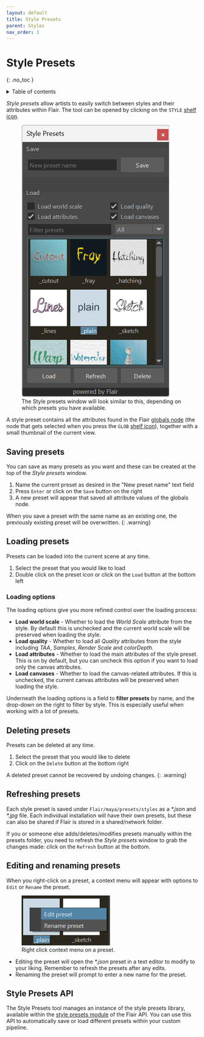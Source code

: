 ```yaml
---
layout: default
title: Style Presets
parent: Styles
nav_order: 1
---
```


# Style Presets
{: .no_toc }

<details close markdown="block">
  <summary>
    Table of contents
  </summary>
  {: .text-delta }
1. TOC
{:toc}
</details>

_Style presets_ allow artists to easily switch between styles and their attributes within Flair. The tool can be opened by clicking on the `STYLE` [shelf icon](/flair/getting-started/flair-shelf/).

<figure class="aio-ui">
	<img src="/media/style-presets/presets.png" alt="Style presets window">
	<figcaption>The Style presets window will look similar to this, depending on which presets you have available.</figcaption>
</figure>

A style preset contains all the attributes found in the Flair [globals node](/flair/getting-started/globals/) (the node that gets selected when you press the `GLOB` [shelf icon](/flair/getting-started/flair-shelf/)), together with a small thumbnail of the current view.


## Saving presets
You can save as many presets as you want and these can be created at the top of the _Style presets_ window.
1. Name the current preset as desired in the "New preset name" text field
2. Press `Enter` or click on the `Save` button on the right
3. A new preset will appear that saved all attribute values of the globals node.

When you save a preset with the same name as an existing one, the previously existing preset will be overwritten.
{: .warning}


## Loading presets
Presets can be loaded into the current scene at any time.
1. Select the preset that you would like to load
2. Double click on the preset icon or click on the `Load` button at the bottom left

### Loading options
The loading options give you more refined control over the loading process:

* **Load world scale** - Whether to load the _World Scale_ attribute from the style. By default this is unchecked and the current world scale will be preserved when loading the style.
* **Load quality** -  Whether to load all _Quality_ attributes from the style including _TAA_, _Samples_, _Render Scale_ and _colorDepth_.
* **Load attributes** - Whether to load the main attributes of the style preset. This is on by default, but you can uncheck this option if you want to load only the canvas attributes.
* **Load canvases** - Whether to load the canvas-related attributes. If this is unchecked, the current canvas attributes will be preserved when loading the style.

Underneath the loading options is a field to **filter presets** by name, and the drop-down on the right to filter by style. This is especially useful when working with a lot of presets.

## Deleting presets
Presets can be deleted at any time.
1. Select the preset that you would like to delete
2. Click on the `Delete` button at the bottom right

 A deleted preset cannot be recovered by undoing changes.
 {: .warning}

## Refreshing presets
Each style preset is saved under `Flair/maya/presets/styles` as a _\*.json_ and _\*.jpg_ file. Each individual installation will have their own presets, but these can also be shared if Flair is stored in a shared/network folder.

If you or someone else adds/deletes/modifies presets manually within the presets folder, you need to refresh the _Style presets_ window to grab the changes made: click on the `Refresh` button at the bottom.

## Editing and renaming presets
When you right-click on a preset, a context menu will appear with options to `Edit` or `Rename` the preset.

<figure class="aio-ui aio-window">
	<img src="/media/style-presets/style-preset-right-click.png" alt="Right click context menu on a preset">
	<figcaption>Right click context menu on a preset.</figcaption>
</figure>

* Editing the preset will open the _\*.json_ preset in a text editor to modify to your liking. Remember to refresh the presets after any edits.
* Renaming the preset will prompt to enter a new name for the preset.

## Style Presets API

The Style Presets tool manages an instance of the style presets library, available within the [style presets module](/flair/api/style-presets/) of the Flair API. You can use this API to automatically save or load different presets within your custom pipeline.
